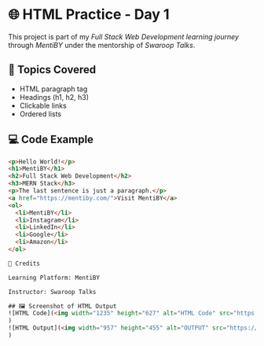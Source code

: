 # 🌐 HTML Practice - Day 1

This project is part of my *Full Stack Web Development learning journey* through *MentiBY* under the mentorship of *Swaroop Talks*.

## 📘 Topics Covered
- HTML paragraph tag
- Headings (h1, h2, h3)
- Clickable links
- Ordered lists

## 💻 Code Example
```html
<p>Hello World!</p>
<h1>MentiBY</h1>
<h2>Full Stack Web Development</h2>
<h3>MERN Stack</h3>
<p>The last sentence is just a paragraph.</p>
<a href="https://mentiby.com/">Visit MentiBY</a>
<ol>
  <li>MentiBY</li>
  <li>Instagram</li>
  <li>LinkedIn</li>
  <li>Google</li>
  <li>Amazon</li>
</ol>

🙌 Credits

Learning Platform: MentiBY

Instructor: Swaroop Talks

## 🖼 Screenshot of HTML Output
![HTML Code](<img width="1235" height="627" alt="HTML Code" src="https://github.com/user-attachments/assets/bfde86a4-1f45-46ae-a3d1-309889e2e801" />
)
![HTML Output](<img width="957" height="455" alt="OUTPUT" src="https://github.com/user-attachments/assets/afc2344a-48b6-4229-96b2-cb4a670a7568" />
)

